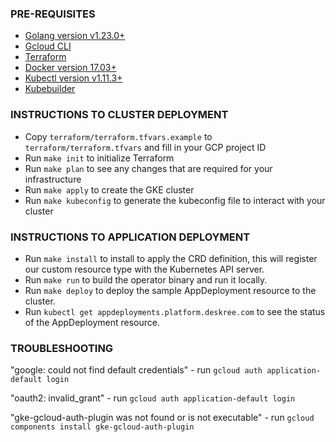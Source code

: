 ### PRE-REQUISITES
* [Golang version v1.23.0+](https://go.dev/doc/install)
* [Gcloud CLI](https://cloud.google.com/sdk/docs/install)
* [Terraform](https://developer.hashicorp.com/terraform/tutorials/gcp-get-started/install-cli)
* [Docker version 17.03+]()
* [Kubectl version v1.11.3+](https://kubernetes.io/docs/tasks/tools/)
* [Kubebuilder](https://github.com/kubernetes-sigs/kubebuilder)

### INSTRUCTIONS TO CLUSTER DEPLOYMENT
- Copy `terraform/terraform.tfvars.example` to `terraform/terraform.tfvars` and fill in your GCP project ID
- Run `make init` to initialize Terraform
- Run `make plan` to see any changes that are required for your infrastructure
- Run `make apply` to create the GKE cluster
- Run `make kubeconfig` to generate the kubeconfig file to interact with your cluster

### INSTRUCTIONS TO APPLICATION DEPLOYMENT
- Run `make install` to install to apply the CRD definition, this will register our custom resource type with the Kubernetes API server.
- Run `make run` to build the operator binary and run it locally.
- Run `make deploy` to deploy the sample AppDeployment resource to the cluster.
- Run `kubectl get appdeployments.platform.deskree.com` to see the status of the AppDeployment resource.

### TROUBLESHOOTING
"google: could not find default credentials" - run `gcloud auth application-default login`

"oauth2: invalid_grant" - run `gcloud auth application-default login`

"gke-gcloud-auth-plugin was not found or is not executable" - run `gcloud components install gke-gcloud-auth-plugin`
